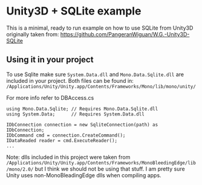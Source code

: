 # Unity3D + SQLite example

This is a minimal, ready to run example on how to use SQLite from Unity3D originally taken from: https://github.com/PangeranWiguan/W.G.-Unity3D-SQLite

## Using it in your project

To use Sqlite make sure `System.Data.dll` and `Mono.Data.Sqlite.dll` are included in your project.
Both files can be found in:
`/Applications/Unity/Unity.app/Contents/Frameworks/Mono/lib/mono/unity/`

For more info refer to DBAccess.cs

```
using Mono.Data.Sqlite; // Requires Mono.Data.Sqlite.dll
using System.Data;      // Requires System.Data.dll

IDbConnection connection = new SqliteConnection(path) as IDbConnection;
IDbCommand cmd = connection.CreateCommand();
IDataReaded reader = cmd.ExecuteReader();
...
```

Note: dlls included in this project were taken from `/Applications/Unity/Unity.app/Contents/Frameworks/MonoBleedingEdge/lib/mono/2.0/` but I think we should not be using that stuff. I am pretty sure Unity uses non-MonoBleadingEdge dlls when compiling apps.